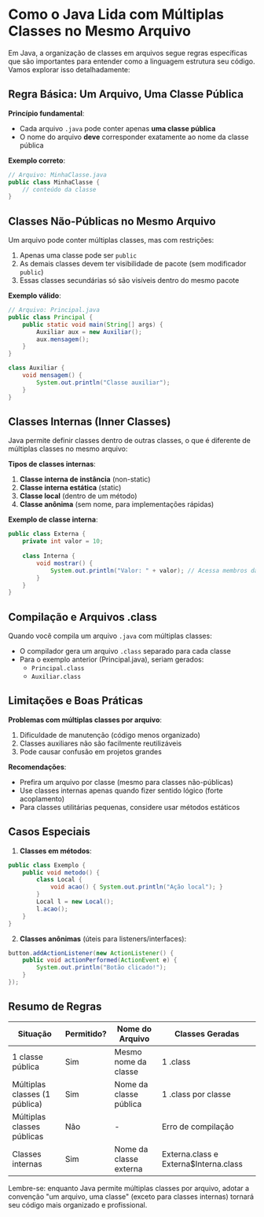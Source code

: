 # Como o Java Lida com Múltiplas Classes no Mesmo Arquivo

Em Java, a organização de classes em arquivos segue regras específicas que são importantes para entender como a linguagem estrutura seu código. Vamos explorar isso detalhadamente:

## Regra Básica: Um Arquivo, Uma Classe Pública

**Princípio fundamental**: 
- Cada arquivo `.java` pode conter apenas **uma classe pública**
- O nome do arquivo **deve** corresponder exatamente ao nome da classe pública

**Exemplo correto**:
```java
// Arquivo: MinhaClasse.java
public class MinhaClasse {
    // conteúdo da classe
}
```

## Classes Não-Públicas no Mesmo Arquivo

Um arquivo pode conter múltiplas classes, mas com restrições:
1. Apenas uma classe pode ser `public`
2. As demais classes devem ter visibilidade de pacote (sem modificador `public`)
3. Essas classes secundárias só são visíveis dentro do mesmo pacote

**Exemplo válido**:
```java
// Arquivo: Principal.java
public class Principal {
    public static void main(String[] args) {
        Auxiliar aux = new Auxiliar();
        aux.mensagem();
    }
}

class Auxiliar {
    void mensagem() {
        System.out.println("Classe auxiliar");
    }
}
```

## Classes Internas (Inner Classes)

Java permite definir classes dentro de outras classes, o que é diferente de múltiplas classes no mesmo arquivo:

**Tipos de classes internas**:
1. **Classe interna de instância** (non-static)
2. **Classe interna estática** (static)
3. **Classe local** (dentro de um método)
4. **Classe anônima** (sem nome, para implementações rápidas)

**Exemplo de classe interna**:
```java
public class Externa {
    private int valor = 10;
    
    class Interna {
        void mostrar() {
            System.out.println("Valor: " + valor); // Acessa membros da Externa
        }
    }
}
```

## Compilação e Arquivos .class

Quando você compila um arquivo `.java` com múltiplas classes:
- O compilador gera um arquivo `.class` separado para cada classe
- Para o exemplo anterior (Principal.java), seriam gerados:
  - `Principal.class`
  - `Auxiliar.class`

## Limitações e Boas Práticas

**Problemas com múltiplas classes por arquivo**:
1. Dificuldade de manutenção (código menos organizado)
2. Classes auxiliares não são facilmente reutilizáveis
3. Pode causar confusão em projetos grandes

**Recomendações**:
- Prefira um arquivo por classe (mesmo para classes não-públicas)
- Use classes internas apenas quando fizer sentido lógico (forte acoplamento)
- Para classes utilitárias pequenas, considere usar métodos estáticos

## Casos Especiais

1. **Classes em métodos**:
```java
public class Exemplo {
    public void metodo() {
        class Local {
            void acao() { System.out.println("Ação local"); }
        }
        Local l = new Local();
        l.acao();
    }
}
```

2. **Classes anônimas** (úteis para listeners/interfaces):
```java
button.addActionListener(new ActionListener() {
    public void actionPerformed(ActionEvent e) {
        System.out.println("Botão clicado!");
    }
});
```

## Resumo de Regras

| Situação | Permitido? | Nome do Arquivo | Classes Geradas |
|----------|------------|-----------------|-----------------|
| 1 classe pública | Sim | Mesmo nome da classe | 1 .class |
| Múltiplas classes (1 pública) | Sim | Nome da classe pública | 1 .class por classe |
| Múltiplas classes públicas | Não | - | Erro de compilação |
| Classes internas | Sim | Nome da classe externa | Externa.class e Externa$Interna.class |

Lembre-se: enquanto Java permite múltiplas classes por arquivo, adotar a convenção "um arquivo, uma classe" (exceto para classes internas) tornará seu código mais organizado e profissional.